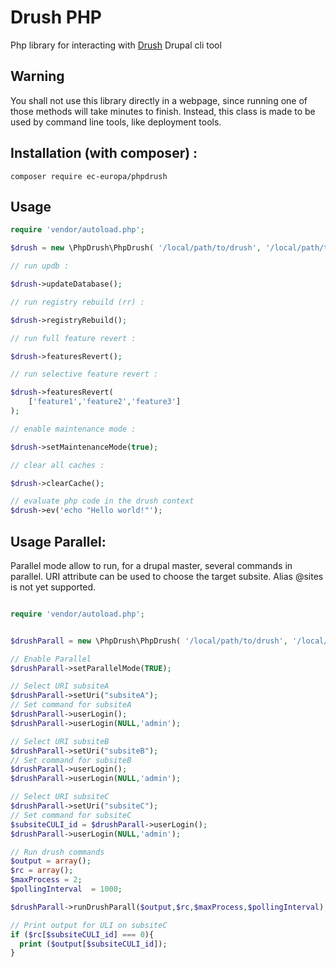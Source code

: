 # Drush PHP

Php library for interacting with [Drush](https://github.com/drush-ops/drush) Drupal cli tool
 
## Warning

You shall not use this library directly in a webpage, since running one of those
methods will take minutes to finish. Instead, this class is made to be used
by command line tools, like deployment tools.

## Installation **(with composer)** :

```
composer require ec-europa/phpdrush
```

## Usage

```php
require 'vendor/autoload.php';

$drush = new \PhpDrush\PhpDrush( '/local/path/to/drush', '/local/path/to/site' );

// run updb :

$drush->updateDatabase();

// run registry rebuild (rr) :

$drush->registryRebuild();

// run full feature revert :

$drush->featuresRevert();

// run selective feature revert :

$drush->featuresRevert(
    ['feature1','feature2','feature3']
);

// enable maintenance mode :

$drush->setMaintenanceMode(true);

// clear all caches :

$drush->clearCache();

// evaluate php code in the drush context
$drush->ev('echo "Hello world!"');


```

## Usage Parallel:

Parallel mode allow to run, for a drupal master, several commands in parallel.
URI attribute can be used to choose the target subsite.
Alias @sites is not yet supported.

```php

require 'vendor/autoload.php';


$drushParall = new \PhpDrush\PhpDrush( '/local/path/to/drush', '/local/path/to/site' , NULL , TRUE);

// Enable Parallel
$drushParall->setParallelMode(TRUE);

// Select URI subsiteA
$drushParall->setUri("subsiteA");
// Set command for subsiteA
$drushParall->userLogin();
$drushParall->userLogin(NULL,'admin');

// Select URI subsiteB
$drushParall->setUri("subsiteB");
// Set command for subsiteB
$drushParall->userLogin();
$drushParall->userLogin(NULL,'admin');

// Select URI subsiteC
$drushParall->setUri("subsiteC");
// Set command for subsiteC
$subsiteCULI_id = $drushParall->userLogin();
$drushParall->userLogin(NULL,'admin');

// Run drush commands
$output = array();
$rc = array();
$maxProcess = 2;
$pollingInterval  = 1000;

$drushParall->runDrushParall($output,$rc,$maxProcess,$pollingInterval);

// Print output for ULI on subsiteC
if ($rc[$subsiteCULI_id] === 0){
  print ($output[$subsiteCULI_id]);
}
```
